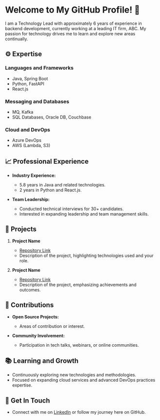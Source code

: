 # Welcome to My GitHub Profile! 👋

I am a Technology Lead with approximately 6 years of experience in backend development, currently working at a leading IT firm, ABC. My passion for technology drives me to learn and explore new areas continually.

## ⚙️ Expertise

### Languages and Frameworks
- Java, Spring Boot
- Python, FastAPI
- React.js

### Messaging and Databases
- MQ, Kafka
- SQL Databases, Oracle DB, Couchbase

### Cloud and DevOps
- Azure DevOps
- AWS (Lambda, S3)

## 📈 Professional Experience

- **Industry Experience:**  
  - 5.8 years in Java and related technologies.  
  - 2 years in Python and React.js.

- **Team Leadership:**  
  - Conducted technical interviews for 30+ candidates.  
  - Interested in expanding leadership and team management skills.

## 🚀 Projects

1. **Project Name**  
   - [Repository Link](#)  
   - Description of the project, highlighting technologies used and your role.

2. **Project Name**  
   - [Repository Link](#)  
   - Description of the project, emphasizing achievements and outcomes.

## 🌟 Contributions

- **Open Source Projects:**  
  - Areas of contribution or interest.

- **Community Involvement:**  
  - Participation in tech talks, webinars, or online communities.

## 📚 Learning and Growth

- Continuously exploring new technologies and methodologies.
- Focused on expanding cloud services and advanced DevOps practices expertise.

## 🔗 Get In Touch

- Connect with me on [LinkedIn](https://www.linkedin.com/in/aravindh-sathya-aa8396160/) or follow my journey here on GitHub.

